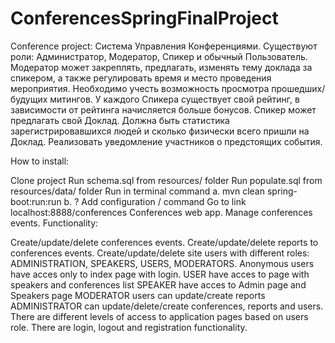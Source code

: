 # ConferencesSpringFinalProject

Conference project: Система Управления Конференциями. Существуют роли: Администратор, Модератор, Спикер и обычный Пользователь. Модератор может закреплять, предлагать, изменять тему доклада за спикером, а также регулировать время и место проведения мероприятия. Необходимо учесть возможность просмотра прошедших/будущих митингов. У каждого Спикера существует свой рейтинг, в зависимости от рейтинга начисляется больше бонусов. Спикер может предлагать свой Доклад. Должна быть статистика зарегистрировавшихся людей и сколько физически всего пришли на Доклад. Реализовать уведомление участников о предстоящих события.

How to install:

Clone project
Run schema.sql from resources/ folder
Run populate.sql from resources/data/ folder
Run in terminal command a. mvn clean spring-boot:run:run b. ? Add configuration / command
Go to link localhost:8888/conferences
Conferences web app. Manage conferences events. Functionality:

Create/update/delete conferences events.
Create/update/delete reports to conferences events.
Create/update/delete site users with different roles: ADMINISTRATION, SPEAKERS, USERS, MODERATORS.
Anonymous users have acces only to index page with login. USER have acces to page with speakers and conferences list SPEAKER have acces to Admin page and Speakers page MODERATOR users can update/create reports ADMINISTRATOR can update/delete/create conferences, reports and users.
There are different levels of access to application pages based on users role.
There are login, logout and registration functionality.

